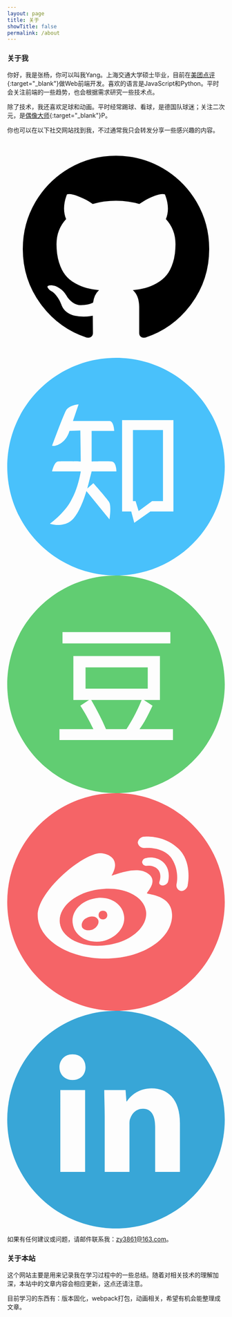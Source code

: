 ```yaml
---
layout: page
title: 关于
showTitle: false
permalink: /about
---
```


### 关于我

你好，我是张杨，你可以叫我Yang。上海交通大学硕士毕业，目前在[美团点评](http://zhaopin.meituan.com/index#/about){:target="_blank"}做Web前端开发。喜欢的语言是JavaScript和Python。平时会关注前端的一些趋势，也会根据需求研究一些技术点。

除了技术，我还喜欢足球和动画。平时经常踢球、看球，是德国队球迷；关注二次元，是[偶像大师](http://idolmaster.jp/){:target="_blank"}P。

你也可以在以下社交网站找到我，不过通常我只会转发分享一些感兴趣的内容。

<a href="https://github.com/zlqy386" title="GitHub" target="_blank"><svg viewBox="0 0 1792 1792" class="icon"><path d="M1664 896q0 251-146.5 451.5t-378.5 277.5q-27 5-39.5-7t-12.5-30v-211q0-97-52-142 57-6 102.5-18t94-39 81-66.5 53-105 20.5-150.5q0-121-79-206 37-91-8-204-28-9-81 11t-92 44l-38 24q-93-26-192-26t-192 26q-16-11-42.5-27t-83.5-38.5-86-13.5q-44 113-7 204-79 85-79 206 0 85 20.5 150t52.5 105 80.5 67 94 39 102.5 18q-40 36-49 103-21 10-45 15t-57 5-65.5-21.5-55.5-62.5q-19-32-48.5-52t-49.5-24l-20-3q-21 0-29 4.5t-5 11.5 9 14 13 12l7 5q22 10 43.5 38t31.5 51l10 23q13 38 44 61.5t67 30 69.5 7 55.5-3.5l23-4q0 38 .5 89t.5 54q0 18-13 30t-40 7q-232-77-378.5-277.5t-146.5-451.5q0-209 103-385.5t279.5-279.5 385.5-103 385.5 103 279.5 279.5 103 385.5z"/></svg><!--[if lt IE 9]><em>GitHub</em><![endif]--></a>
<a href="http://www.zhihu.com/people/carlzhy" title="知乎" target="_blank"><svg viewBox="0 0 50 50" class="icon"><path d="M25 50C38.8 50 50 38.8 50 25 50 11.2 38.8 0 25 0 11.2 0 0 11.2 0 25 0 38.8 11.2 50 25 50ZM16.4 10.7C16.4 10.7 14.3 10.8 13.5 12.1 12.8 13.4 10.3 20.2 10.3 20.2 10.3 20.2 11.1 20.5 12.5 19.5 13.9 18.5 14.3 16.8 14.3 16.8L16.8 16.7 16.9 23.8C16.9 23.8 12.6 23.7 11.7 23.8 10.8 23.8 10.3 26.1 10.3 26.1L16.9 26.1C16.9 26.1 16.3 30.1 14.6 32.9 13 35.8 9.8 38.1 9.8 38.1 9.8 38.1 12.1 39 14.3 37.7 16.6 36.4 18.2 30.6 18.2 30.6L23.5 37.1C23.5 37.1 24 34 23.4 33.1 22.9 32.3 19.8 28.8 19.8 28.8L18.4 30 19.4 26.1 25.1 26.1C25.1 26.1 25.1 23.9 24 23.8 22.9 23.7 19.4 23.8 19.4 23.8L19.4 16.8 24.6 16.8C24.6 16.8 24.5 14.5 23.5 14.5 22.5 14.5 15.1 14.5 15.1 14.5L16.4 10.7ZM26.4 14.3L38.2 14.3 38.2 35.3 32.9 35.3 29.2 37.9 28.5 35.3 26.4 35.3 26.4 14.3ZM28.9 16.6L35.8 16.6 35.8 32.9 33.3 32.9 30.2 35.2 29.5 32.9 28.9 32.9 28.9 16.6Z" fill="#49C1FB" fill-rule="evenodd"/></svg><!--[if lt IE 9]><em>知乎</em><![endif]--></a>
<a href="http://www.douban.com/people/57539451" title="豆瓣" target="_blank"><svg viewBox="0 0 50 50" class="icon"><path d="M25 50C38.8 50 50 38.8 50 25 50 11.2 38.8 0 25 0 11.2 0 0 11.2 0 25 0 38.8 11.2 50 25 50ZM37.5 15.6L12.7 15.6 12.7 13 37.5 13 37.5 15.6ZM38.1 37.8L12 37.8 12 35.3 19.8 35.3C18.8 33.2 17.8 31.4 16.8 29.9L18.8 28.6 15.2 28.6 15.2 18.5 35.1 18.5 35.1 28.6 31.4 28.6 33.4 29.9C32.4 32 31.5 33.8 30.4 35.3L38.1 35.3 38.1 37.8ZM32.3 26L32.3 21.1 18 21.1 18 26 32.3 26ZM30.9 28.6L19.3 28.6C20.5 30.7 21.7 32.9 22.7 35.3L27.4 35.3C28.9 33 30 30.8 30.9 28.6Z" fill="#61CD72"/></svg><!--[if lt IE 9]><em>豆瓣</em><![endif]--></a>
<a href="http://weibo.com/carlzhy" title="微博" target="_blank"><svg viewBox="0 0 50 50" class="icon"><path d="M25 50C38.8 50 50 38.8 50 25 50 11.2 38.8 0 25 0 11.2 0 0 11.2 0 25 0 38.8 11.2 50 25 50ZM22.5 38C31.1 38 37.9 33.5 37.9 28 37.9 23.3 32.1 23.3 32.1 23 32.1 22.7 35 20 32.1 18.3 29.2 16.6 23.9 19.2 24 18.9 26.3 15 23 13.8 21.4 13.8 17.4 13.8 7 22.5 7 28 7 33.5 13.9 38 22.5 38ZM22.9 34.9C28.4 34.2 32.4 30.7 31.9 27.1 31.4 23.6 26.6 21.3 21.1 22.1 15.6 22.8 11.6 26.3 12.1 29.9 12.6 33.4 17.4 35.7 22.9 34.9ZM21.9 34C25.1 33.3 27.4 30.6 26.8 27.9 26.3 25.2 23.2 23.5 20 24.2 16.7 24.8 14.5 27.5 15.1 30.2 15.6 32.9 18.6 34.6 21.9 34ZM22 29C22.6 29 23 28.6 23 28 23 27.4 22.6 27 22 27 21.4 27 21 27.4 21 28 21 28.6 21.4 29 22 29ZM19.7 31.3C20.7 30.8 21.2 29.8 20.9 29.1 20.5 28.3 19.4 28.1 18.4 28.6 17.4 29 16.9 30 17.2 30.8 17.6 31.5 18.7 31.7 19.7 31.3ZM35.9 15.9C34.1 14.3 32 14.9 32 14.9 31.4 14.9 31 15.4 31 16L31 15.7C31 16.3 31.4 16.7 32 16.7 32 16.7 33.7 16.4 34.7 17.6 35.6 18.7 35 20.3 35 20.3 34.8 20.8 35.1 21.2 35.7 21.2L35.8 21.2C36.3 21.2 36.9 20.8 37 20.2 37 20.2 37.7 17.6 35.9 15.9ZM39.3 12.7C35.9 9.5 31.5 10 31.5 10 30.7 10 30 10.7 30 11.5L30 11.2C30 12 30.7 12.6 31.5 12.6 31.5 12.6 35.8 12.1 37.8 15 39.7 17.9 38.9 21 38.9 21 38.8 21.8 39.4 22.5 40.2 22.5L39.9 22.5C40.7 22.5 41.5 21.8 41.5 21 41.5 21 42.6 15.8 39.3 12.7Z" fill="#F56467" fill-rule="evenodd"/></svg><!--[if lt IE 9]><em>微博</em><![endif]--></a>
<a href="http://www.linkedin.com/in/yang-zhang-85753a85" title="LinkedIn" target="_blank"><svg viewBox="0 0 50 50" class="icon"><path d="M25 50C38.8 50 50 38.8 50 25 50 11.2 38.8 0 25 0 11.2 0 0 11.2 0 25 0 38.8 11.2 50 25 50ZM17.9 37L17.9 18.2 12.2 18.2 12.2 37 17.9 37ZM15 10C13.2 10 12 11.3 12 13 12 14.6 13.2 15.9 15 15.9 16.9 15.9 18 14.6 18 13 18 11.3 16.9 10 15 10ZM22.4 37L28.1 37 28.1 26.2C28.1 25.6 28.1 25 28.3 24.7 28.7 23.6 29.6 22.5 31.2 22.5 33.2 22.5 34 24.2 34 26.6L34 37 39.7 37 39.7 25.8C39.7 20.3 36.9 17.8 33.2 17.8 30.1 17.8 28.3 19.6 27.5 20.8L27.4 20.8 27.2 18.2 22.3 18.2C22.3 19.8 22.4 21.8 22.4 24.2L22.4 37Z" fill="#38A6D7" fill-rule="evenodd"/></svg><!--[if lt IE 9]><em>LinkedIn</em><![endif]--></a>

如果有任何建议或问题，请邮件联系我：[zy3861@163.com](mailto:zy3861@163.com)。

### 关于本站

这个网站主要是用来记录我在学习过程中的一些总结。随着对相关技术的理解加深，本站中的文章内容会相应更新，这点还请注意。

<!--计划接下来写一些关于Jekyll和Github Pages搭建博客的总结。-->
目前学习的东西有：版本固化，webpack打包，动画相关，希望有机会能整理成文章。
